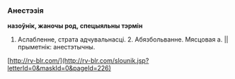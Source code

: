 ### Анестэзія
**назоўнік, жаночы род, спецыяльны тэрмін**

1. Аслабленне, страта адчувальнасці. 2. Абязбольванне. Мясцовая а. || прыметнік: анестэтычны.

<a rel="author">[http://rv-blr.com/](http://rv-blr.com/slounik.jsp?letterId=0&maskId=0&pageId=226)</a>
